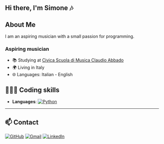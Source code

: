 ## Hi there, I'm Simone 🎶

## About Me

I am an aspiring musician with a small passion for programming.

### Aspiring musician

- 📚 Studying at [Civica Scuola di Musica Claudio Abbado](https://musica.fondazionemilano.eu)
- 🌍 Living in Italy
- 🌐 Languages: Italian - English

## 🧑🏽‍💻 Coding skills

- **Languages**:
  [![Python](https://img.shields.io/badge/Python-3776AB?logo=python&logoColor=white)](https://en.wikipedia.org/wiki/Python_(programming_language))

---

## 📫 Contact

[![GitHub](https://img.shields.io/badge/GitHub-%23121011.svg?logo=github&logoColor=white)](https://github.com/SimoneFurnari)
[![Gmail](https://img.shields.io/badge/Gmail-D14836?logo=gmail&logoColor=white)](mailto:simonefurnari94@gmail.com)
[![LinkedIn](https://custom-icon-badges.demolab.com/badge/LinkedIn-0A66C2?logo=linkedin-white&logoColor=fff)](https://www.linkedin.com/in/simone-furnari-488a70299/)
